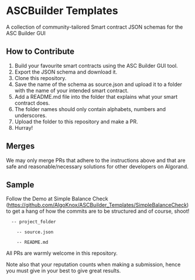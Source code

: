 # ASCBuilder Templates
A collection of community-tailored Smart contract JSON schemas for the ASC Builder GUI

## How to Contribute
1. Build your favourite smart contracts using the ASC Builder GUI tool.
2. Export the JSON schema and download it.
3. Clone this repository.
4. Save the name of the schema as source.json and upload it to a folder with the name of your intended smart contract.
5. Add a README.md file into the folder that explains what your smart contract does.
6. The folder names should only contain alphabets, numbers and underscores.
7. Upload the folder to this repository and make a PR. 
8. Hurray!

## Merges
We may only merge PRs that adhere to the instructions above and that are safe and reasonable/necessary solutions for other developers on Algorand.

## Sample
Follow the Demo at Simple Balance Check (https://github.com/AlgoKnox/ASCBuilder_Templates/SimpleBalanceCheck) to get a hang of how the commits are to be structured and of course, shoot!

```
  -- project_folder
  
    -- source.json
    
    -- README.md
```

All PRs are warmly welcome in this repository.

Note also that your reputation counts when making a submission, hence you must give in your best to give great results.
